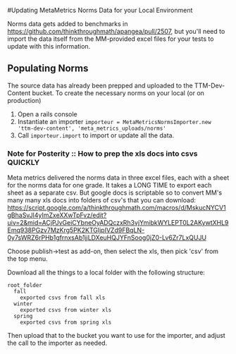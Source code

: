 #Updating MetaMetrics Norms Data for your Local Environment

Norms data gets added to benchmarks in https://github.com/thinkthroughmath/apangea/pull/2507,
but you'll need to import the data itself from the MM-provided excel files for your
tests to update with this information.

## Populating Norms

The source data has already been prepped and uploaded to the TTM-Dev-Content
bucket.  To create the necessary norms on your local (or on production)

1.  Open a rails console
2.  Instantiate an importer
    `importeur = MetaMetricsNormsImporter.new 'ttm-dev-content', 'meta_metrics_uploads/norms'`
3.  Call `importeur.import` to import or update all the data.

### Note for Posterity :: How to prep the xls docs into csvs QUICKLY

Meta metrics delivered the norms data in three excel files,
each with a sheet for the norms data for one grade.  It takes a
LONG TIME to export each sheet as a separate csv.  But google docs is scriptable
so to convert MM's many many xls docs into folders of csv's that you can download:
https://script.google.com/a/thinkthroughmath.com/macros/d/MskucNYCV1gBhaSvJl4yImZxeXXwTpFvz/edit?uiv=2&mid=ACjPJvGeiCYbneOyADQczxRh3vjYmibkWYLEPT0L2AKywtXHL9Emq938PGzv7MzKrg5PK2KTGIjpIVZd9FBqLN-0y7sWRZ6rPHb1gfrnxsAb1jjLDXeuHQJYFnSoog0jZ0-Lv6Zr7LxQUJU

Choose publish->test as add-on, then select the xls, then pick 'csv' from the top menu.

Download all the things to a local folder with the following structure:

```
root_folder
  fall
    exported csvs from fall xls
  winter
    exported csvs from winter xls
  spring
    exported csvs from spring xls
```

Then upload that to the bucket you want to use for the importer, and adjust the
call to the importer as needed.
